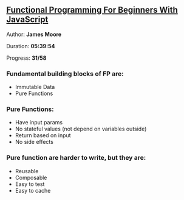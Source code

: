 
## [Functional Programming For Beginners With JavaScript](https://coursehunter.net/course/javascript-funkcionalnoe-programmirovanie-dlya-nachinayushchih)

Author: **James Moore**

Duration: **05:39:54**

Progress: **31/58** 

### Fundamental building blocks of FP are:

- Immutable Data
- Pure Functions

### Pure Functions:
- Have input params
- No stateful values (not depend on variables outside)
- Return based on input
- No side effects

### Pure function are harder to write, but they are:

- Reusable
- Composable
- Easy to test
- Easy to cache
